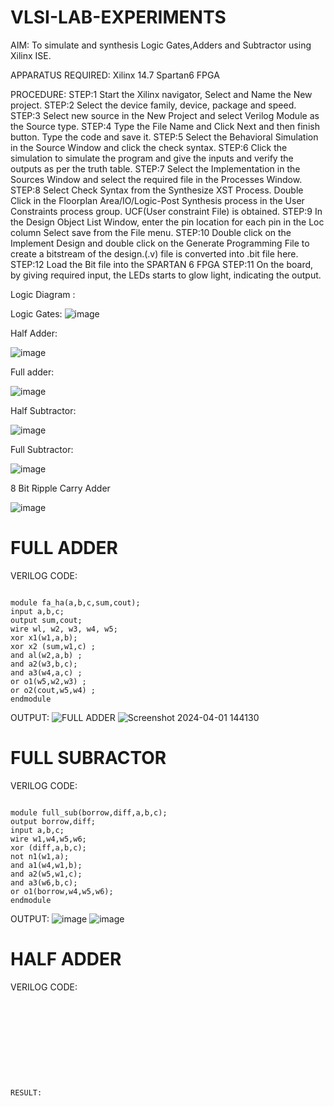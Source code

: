 # VLSI-LAB-EXPERIMENTS
AIM: To simulate and synthesis Logic Gates,Adders and Subtractor using Xilinx ISE.

APPARATUS REQUIRED: Xilinx 14.7 Spartan6 FPGA

PROCEDURE: STEP:1 Start the Xilinx navigator, Select and Name the New project. STEP:2 Select the device family, device, package and speed. STEP:3 Select new source in the New Project and select Verilog Module as the Source type. STEP:4 Type the File Name and Click Next and then finish button. Type the code and save it. STEP:5 Select the Behavioral Simulation in the Source Window and click the check syntax. STEP:6 Click the simulation to simulate the program and give the inputs and verify the outputs as per the truth table. STEP:7 Select the Implementation in the Sources Window and select the required file in the Processes Window. STEP:8 Select Check Syntax from the Synthesize XST Process. Double Click in the Floorplan Area/IO/Logic-Post Synthesis process in the User Constraints process group. UCF(User constraint File) is obtained. STEP:9 In the Design Object List Window, enter the pin location for each pin in the Loc column Select save from the File menu. STEP:10 Double click on the Implement Design and double click on the Generate Programming File to create a bitstream of the design.(.v) file is converted into .bit file here. STEP:12 Load the Bit file into the SPARTAN 6 FPGA STEP:11 On the board, by giving required input, the LEDs starts to glow light, indicating the output.

Logic Diagram :

Logic Gates:
![image](https://github.com/navaneethans/VLSI-LAB-EXPERIMENTS/assets/6987778/ee17970c-3ac9-4603-881b-88e2825f41a4)


Half Adder:

![image](https://github.com/navaneethans/VLSI-LAB-EXPERIMENTS/assets/6987778/0e1ecb96-0c25-4556-832b-aeeedfdfe7b9)


Full adder:

![image](https://github.com/navaneethans/VLSI-LAB-EXPERIMENTS/assets/6987778/9bb3964c-438f-469d-a3de-c1cca6f323fb)


Half Subtractor:

![image](https://github.com/navaneethans/VLSI-LAB-EXPERIMENTS/assets/6987778/731470b7-eb4e-49f8-8bb7-2994052a7184)



Full Subtractor:

![image](https://github.com/navaneethans/VLSI-LAB-EXPERIMENTS/assets/6987778/d66f874b-c1f2-44b3-a035-7149b56430c1)



8 Bit Ripple Carry Adder

![image](https://github.com/navaneethans/VLSI-LAB-EXPERIMENTS/assets/6987778/7385a408-40a5-4203-8050-b72818622d79)


# FULL ADDER
VERILOG CODE:
```

module fa_ha(a,b,c,sum,cout);
input a,b,c;
output sum,cout;
wire wl, w2, w3, w4, w5;
xor x1(w1,a,b);
xor x2 (sum,w1,c) ;
and al(w2,a,b) ;
and a2(w3,b,c);
and a3(w4,a,c) ;
or o1(w5,w2,w3) ;
or o2(cout,w5,w4) ;
endmodule
```
OUTPUT:
![FULL ADDER](https://github.com/Yogalakshmip08/VLSI-LAB-EXP-1/assets/161303457/1675522b-95e1-41db-ba3b-3fe94dd47aa2)
![Screenshot 2024-04-01 144130](https://github.com/Yogalakshmip08/VLSI-LAB-EXP-1/assets/161303457/8ab6f046-fb3f-41df-8531-4277c6a30ad4)


# FULL SUBRACTOR
VERILOG CODE:
```

module full_sub(borrow,diff,a,b,c);
output borrow,diff;
input a,b,c;
wire w1,w4,w5,w6;
xor (diff,a,b,c);
not n1(w1,a);
and a1(w4,w1,b);
and a2(w5,w1,c);
and a3(w6,b,c);
or o1(borrow,w4,w5,w6);
endmodule
```
OUTPUT:
![image](https://github.com/Yogalakshmip08/VLSI-LAB-EXP-1/assets/161303457/e70a180c-7962-434f-9c08-7be7a16b6da0)
![image](https://github.com/Yogalakshmip08/VLSI-LAB-EXP-1/assets/161303457/0632a243-f30a-4367-8a5d-97858d370409)


# HALF ADDER
VERILOG CODE:
```










RESULT:

